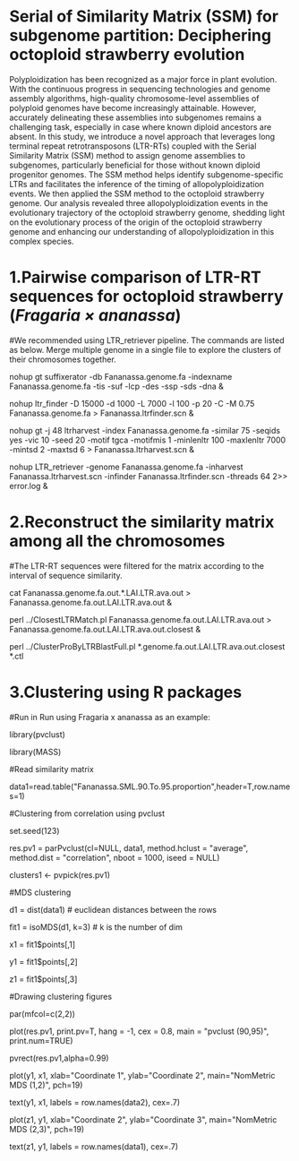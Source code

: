 # Serial of Similarity Matrix (SSM) for subgenome partition: Deciphering octoploid strawberry evolution
Polyploidization has been recognized as a major force in plant evolution. With the continuous progress in sequencing technologies and genome assembly algorithms, high-quality chromosome-level assemblies of polyploid genomes have become increasingly attainable. However, accurately delineating these assemblies into subgenomes remains a challenging task, especially in case where known diploid ancestors are absent. In this study, we introduce a novel approach that leverages long terminal repeat retrotransposons (LTR-RTs) coupled with the Serial Similarity Matrix (SSM) method to assign genome assemblies to subgenomes, particularly beneficial for those without known diploid progenitor genomes. The SSM method helps identify subgenome-specific LTRs and facilitates the inference of the timing of allopolyploidization events. We then applied the SSM method to the octoploid strawberry genome. Our analysis revealed three allopolyploidization events in the evolutionary trajectory of the octoploid strawberry genome, shedding light on the evolutionary process of the origin of the octoploid strawberry genome and enhancing our understanding of allopolyploidization in this complex species.

# 1.Pairwise comparison of LTR-RT sequences for octoploid strawberry (_Fragaria × ananassa_)
#We recommended using LTR_retriever pipeline. The commands are listed as below. Merge multiple genome in a single file to explore the clusters of their chromosomes together.

  nohup gt suffixerator -db Fananassa.genome.fa -indexname Fananassa.genome.fa -tis -suf -lcp -des -ssp -sds -dna &

  nohup ltr_finder -D 15000 -d 1000 -L 7000 -l 100 -p 20 -C -M 0.75 Fananassa.genome.fa > Fananassa.ltrfinder.scn &

  nohup gt -j 48 ltrharvest -index Fananassa.genome.fa -similar 75 -seqids yes -vic 10 -seed 20 -motif tgca -motifmis 1 -minlenltr 100 -maxlenltr 7000 -mintsd 2 -maxtsd 6 > Fananassa.ltrharvest.scn &

  nohup LTR_retriever -genome Fananassa.genome.fa -inharvest Fananassa.ltrharvest.scn -infinder Fananassa.ltrfinder.scn -threads 64 2>> error.log &

# 2.Reconstruct the similarity matrix among all the chromosomes
#The LTR-RT sequences were filtered for the matrix according to the interval of sequence similarity.

  cat Fananassa.genome.fa.out.*.LAI.LTR.ava.out > Fananassa.genome.fa.out.LAI.LTR.ava.out &

  perl ../ClosestLTRMatch.pl Fananassa.genome.fa.out.LAI.LTR.ava.out > Fananassa.genome.fa.out.LAI.LTR.ava.out.closest &

  perl ../ClusterProByLTRBlastFull.pl *.genome.fa.out.LAI.LTR.ava.out.closest *.ctl

# 3.Clustering using R packages
#Run in Run using Fragaria x ananassa as an example:

library(pvclust)

library(MASS)


#Read similarity matrix

data1=read.table("Fananassa.SML.90.To.95.proportion",header=T,row.names=1)


#Clustering from correlation using pvclust

set.seed(123)

res.pv1 = parPvclust(cl=NULL, data1, method.hclust = "average", method.dist = "correlation", nboot = 1000, iseed = NULL)

clusters1 <- pvpick(res.pv1)


#MDS clustering

d1 = dist(data1) # euclidean distances between the rows

fit1 = isoMDS(d1, k=3) # k is the number of dim

x1 = fit1$points[,1]

y1 = fit1$points[,2]

z1 = fit1$points[,3]


#Drawing clustering figures

par(mfcol=c(2,2))

plot(res.pv1, print.pv=T, hang = -1, cex = 0.8, main = "pvclust (90,95)", print.num=TRUE)

pvrect(res.pv1,alpha=0.99)

plot(y1, x1, xlab="Coordinate 1", ylab="Coordinate 2",  main="NomMetric MDS (1,2)", pch=19)

text(y1, x1, labels = row.names(data2), cex=.7)

plot(z1, y1, xlab="Coordinate 2", ylab="Coordinate 3",  main="NomMetric MDS (2,3)", pch=19)

text(z1, y1, labels = row.names(data1), cex=.7)
